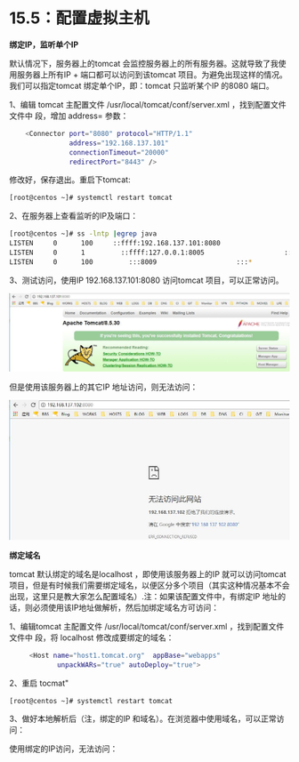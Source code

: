 # 15.5：配置虚拟主机

**绑定IP，监听单个IP**

默认情况下，服务器上的tomcat 会监控服务器上的所有服务器。这就导致了我使用服务器上所有IP + 端口都可以访问到该tomcat 项目。为避免出现这样的情况。我们可以指定tomcat 绑定单个IP，即：tomcat 只监听某个IP 的8080 端口。

1、编辑 tomcat 主配置文件 /usr/local/tomcat/conf/server.xml ，找到配置文件文件中 <Connector port="8080" protocol="HTTP/1.1" connectionTimeout="20000" redirectPort="8443" /> 段，增加 address= 参数：

```bash
    <Connector port="8080" protocol="HTTP/1.1"
               address="192.168.137.101"
               connectionTimeout="20000"
               redirectPort="8443" />
```

修改好，保存退出。重启下tomcat:

```bash
[root@centos ~]# systemctl restart tomcat
```

2、在服务器上查看监听的IP及端口：

```bash
[root@centos ~]# ss -lntp |egrep java
LISTEN     0      100     ::ffff:192.168.137.101:8080                    :::*                   users:(("java",pid=1942,fd=49))
LISTEN     0      1         ::ffff:127.0.0.1:8005                    :::*                   users:(("java",pid=1942,fd=70))
LISTEN     0      100         :::8009                    :::*                   users:(("java",pid=1942,fd=54))
```

3、测试访问，使用IP 192.168.137.101:8080 访问tomcat 项目，可以正常访问。

![](../.gitbook/assets/20180422002.jpg)

但是使用该服务器上的其它IP 地址访问，则无法访问：

![](../.gitbook/assets/20180422001.jpg)

**绑定域名**

tomcat 默认绑定的域名是localhost ，即使用该服务器上的IP 就可以访问tomcat 项目，但是有时候我们需要绑定域名，以便区分多个项目（其实这种情况基本不会出现，这里只是教大家怎么配置域名）.注：如果该配置文件中，有绑定IP 地址的话，则必须使用该IP地址做解析，然后加绑定域名方可访问：

1、编辑tomcat 主配置文件 /usr/local/tomcat/conf/server.xml ，找到配置文件文件中 <Host name="localhost"  appBase="webapps" unpackWARs="true" autoDeploy="true"> 段，将 localhost 修改成要绑定的域名：
     
```bash
     <Host name="host1.tomcat.org"  appBase="webapps"
            unpackWARs="true" autoDeploy="true">
```

2、重启 tocmat"

```bash
[root@centos ~]# systemctl restart tomcat
```

3、做好本地解析后（注，绑定的IP 和域名）。在浏览器中使用域名，可以正常访问：



使用绑定的IP访问，无法访问：

